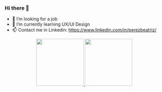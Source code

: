 ### Hi there 👋

- 💼 I’m looking for a job 
- 🌱 I’m currently learning UX/UI Design
- 📫 Contact me in Linkedin: https://www.linkedin.com/in/perezbeatriz/

<div align="center">
  <a href="https://github.com/Bee-Pirez">
  <img height="150em" src="https://github-readme-stats.vercel.app/api?username=Bee-Pirez&show_icons=true&theme=tokyonight&include_all_commits=true&count_private=true"/>
  <img height="150em" src="https://github-readme-stats.vercel.app/api/top-langs/?username=Bee-Pirez&layout=compact&langs_count=7&theme=tokyonight"/>
</div>
